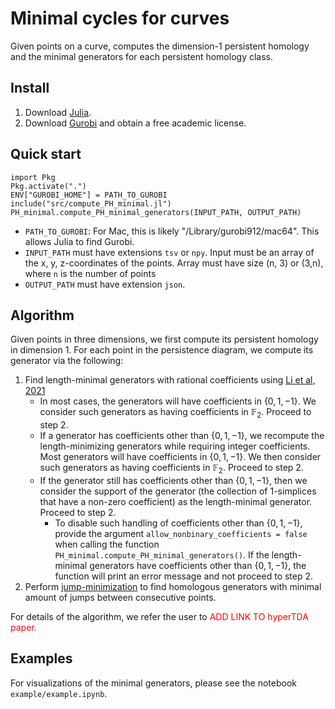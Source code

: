 # Minimal cycles for curves
Given points on a curve, computes the dimension-1 persistent homology and the minimal generators for each persistent homology class. 

## Install
1. Download [Julia](https://julialang.org/downloads/).
2. Download [Gurobi](https://www.gurobi.com/academia/academic-program-and-licenses/) and obtain a free academic license.

## Quick start

```
import Pkg
Pkg.activate(".")
ENV["GUROBI_HOME"] = PATH_TO_GUROBI
include("src/compute_PH_minimal.jl")
PH_minimal.compute_PH_minimal_generators(INPUT_PATH, OUTPUT_PATH)
```
* `PATH_TO_GUROBI`: For Mac, this is likely "/Library/gurobi912/mac64". This allows Julia to find Gurobi. 
* `INPUT_PATH` must have extensions `tsv` or `npy`. Input must be an array of the x, y, z-coordinates of the points. Array must have size (n, 3) or (3,n), where `n` is the number of points
* `OUTPUT_PATH` must have extension `json`.


## Algorithm 
Given points in three dimensions, we first compute its persistent homology in dimension 1. For each point in the persistence diagram, we compute its generator via the following:

1. Find length-minimal generators with rational coefficients using [Li et al, 2021](https://github.com/TDAMinimalGeneratorResearch/minimal-generator) 
	* In most cases, the generators will have coefficients in $\{ 0, 1, -1 \}$. We consider such generators as having coefficients in $\mathbb{F}_2$. Proceed to step 2.
	* If a generator has coefficients other than $\{0, 1, -1\}$, we recompute the length-minimizing generators while requiring integer coefficients. Most generators will have coefficients in $\{ 0, 1, -1 \}$. We then consider such generators as having coefficients in $\mathbb{F}_2$. Proceed to step 2.
	* If the generator still has coefficients other than $\{0, 1, -1\}$, then we consider the support of the generator (the collection of 1-simplices that have a non-zero coefficient) as the length-minimal generator. Proceed to step 2.
		* To disable such handling of coefficients other than $\{0, 1, -1\}$, provide the argument `allow_nonbinary_coefficients = false` when calling the function `PH_minimal.compute_PH_minimal_generators()`. If the length-minimal generators have coefficients other than $\{0, 1, -1\}$, the function will print an error message and not proceed to step 2.
2. Perform [jump-minimization](https://dl.acm.org/doi/pdf/10.4108/eai.3-12-2015.2262453) to find homologous generators with minimal amount of jumps between consecutive points. 

For details of the algorithm, we refer the user to <font color="red">ADD LINK TO hyperTDA paper.</font>


## Examples
For visualizations of the minimal generators, please see the notebook `example/example.ipynb`.
